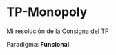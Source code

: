 # TP-Monopoly

Mi resolución de la [Consigna del TP](https://docs.google.com/document/d/1GMNli3FaVERM-OldRre467gT1LLhGXdXZoRoK7IvoKo/edit)

Paradigma: **Funcional**